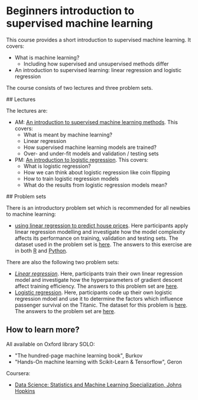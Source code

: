 # Beginners introduction to supervised machine learning
This course provides a short introduction to supervised machine learning. It covers:

- What is machine learning?
  - Including how supervised and unsupervised methods differ
- An introduction to supervised learning: linear regression and logistic regression

The course consists of two lectures and three problem sets.

## Lectures

The lectures are:

* AM: [An introduction to supervised machine learning methods](https://htmlpreview.github.io/?https://github.com/ben18785/introduction_to_supervised_ml/blob/main/presentations/intro_to_supervised_ml.html). This covers:
  * What is meant by machine learning?
  * Linear regression
  * How supervised machine learning models are trained?
  * Over- and under-fit models and validation / testing sets
* PM: [An introduction to logistic regression](https://htmlpreview.github.io/?https://github.com/ben18785/introduction_to_supervised_ml/blob/main/presentations/intro_to_logistic_regression.html). This covers:
  * What is logistic regression?
  * How we can think about logistic regression like coin flipping
  * How to train logistic regression models
  * What do the results from logistic regression models mean?

## Problem sets

There is an introductory problem set which is recommended for all newbies to machine learning:
- [using linear regression to predict house prices](https://htmlpreview.github.io/?https://github.com/ben18785/introduction_to_supervised_ml/blob/main/problem_sets/s_applied_regression.nb.html). Here participants apply linear regression modelling and investigate how the model complexity affects its performance on training, validation and testing sets. The dataset used in the problem set is [here](./problem_sets/data/housing_short.csv). The answers to this exercise are in both [R](https://htmlpreview.github.io/?https://github.com/ben18785/introduction_to_supervised_ml/blob/main/problem_sets/answers/s_applied_regression_answers.nb.html) and [Python](https://github.com/ben18785/introduction_to_supervised_ml/blob/main/problem_sets/answers/s_applied_regression.ipynb).

There are also the following two problem sets:

- [*Linear regression*](https://htmlpreview.github.io/?https://github.com/ben18785/introduction_to_supervised_ml/blob/main/problem_sets/s_linear_regression_problems.nb.html). Here, participants train their own linear regression model and investigate how the hyperparameters of gradient descent affect training efficiency. The answers to this problem set are [here](https://htmlpreview.github.io/?https://github.com/ben18785/introduction_to_supervised_ml/blob/main/problem_sets/answers/s_linear_regression_problems_answers.nb.html).
- [Logistic regression](https://github.com/ben18785/introduction_to_supervised_ml/blob/main/problem_sets/s_creating_logistic_regression.nb.html). Here, participants code up their own logistic regression mdoel and use it to determine the factors which influence passenger survival on the Titanic. The dataset for this problem is [here](https://github.com/ben18785/introduction_to_supervised_ml/blob/main/problem_sets/data/titanic.csv). The answers to the problem set are [here](https://github.com/ben18785/introduction_to_supervised_ml/blob/main/problem_sets/answers/s_creating_logistic_regression_answers.nb.html).


## How to learn more?

All available on Oxford library SOLO:

- "The hundred-page machine learning book", Burkov
- "Hands-On machine learning with Scikit-Learn & Tensorflow", Geron

Coursera:

- [Data Science: Statistics and Machine Learning Specialization, Johns Hopkins](https://www.coursera.org/specializations/data-science-statistics-machine-learning)
